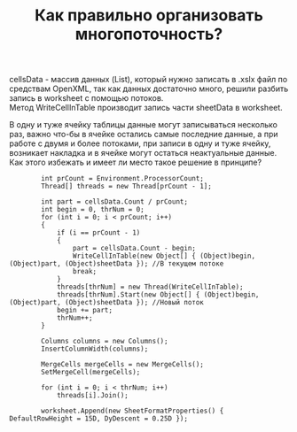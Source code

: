 ﻿---
title: "Как правильно организовать многопоточность?"
se.owner.user_id: 238928
se.owner.display_name: "K. Kulahin"
se.owner.link: "https://ru.stackoverflow.com/users/238928/k-kulahin"
se.link: "https://ru.stackoverflow.com/questions/640239/%d0%9a%d0%b0%d0%ba-%d0%bf%d1%80%d0%b0%d0%b2%d0%b8%d0%bb%d1%8c%d0%bd%d0%be-%d0%be%d1%80%d0%b3%d0%b0%d0%bd%d0%b8%d0%b7%d0%be%d0%b2%d0%b0%d1%82%d1%8c-%d0%bc%d0%bd%d0%be%d0%b3%d0%be%d0%bf%d0%be%d1%82%d0%be%d1%87%d0%bd%d0%be%d1%81%d1%82%d1%8c"
se.question_id: 640239
se.post_type: question
se.score: 0
---
<p>cellsData - массив данных (List), который нужно записать в .xslx файл по средствам OpenXML, так как данных достаточно много, решили разбить запись в worksheet с помощью потоков.<br>
Метод WriteCellInTable производит запись части sheetData в worksheet.</p>

<p>В одну и туже ячейку таблицы данные могут записываться несколько раз, важно что-бы в ячейке остались самые последние данные, а при работе с двумя и более потоками, при записи в одну и туже ячейку, возникает накладка и в ячейке могут остаться неактуальные данные.
Как этого избежать и имеет ли место такое решение в принципе? </p>

<pre><code>        int prCount = Environment.ProcessorCount;
        Thread[] threads = new Thread[prCount - 1];

        int part = cellsData.Count / prCount;
        int begin = 0, thrNum = 0;
        for (int i = 0; i &lt; prCount; i++)
        {
            if (i == prCount - 1)
            {
                part = cellsData.Count - begin;
                WriteCellInTable(new Object[] { (Object)begin, (Object)part, (Object)sheetData }); //В текущем потоке
                break;
            }
            threads[thrNum] = new Thread(WriteCellInTable);
            threads[thrNum].Start(new Object[] { (Object)begin, (Object)part, (Object)sheetData }); //Новый поток
            begin += part;
            thrNum++;
        }

        Columns columns = new Columns();
        InsertColumnWidth(columns);

        MergeCells mergeCells = new MergeCells();
        SetMergeCell(mergeCells);

        for (int i = 0; i &lt; thrNum; i++)
            threads[i].Join();

        worksheet.Append(new SheetFormatProperties() { DefaultRowHeight = 15D, DyDescent = 0.25D });
</code></pre>
